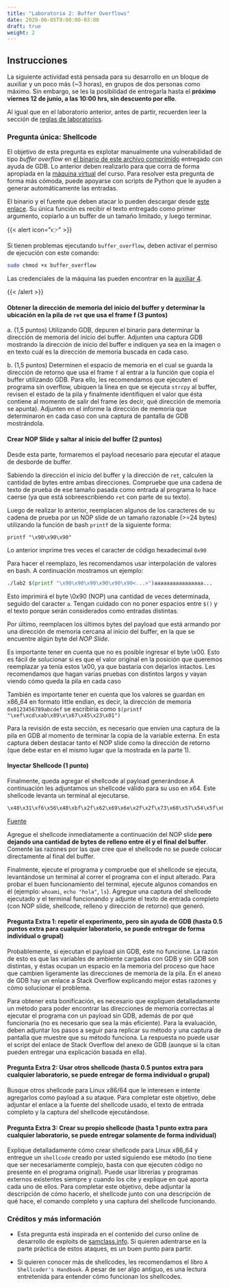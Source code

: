 ```yaml
---
title: "Laboratorio 2: Buffer Overflows"
date: 2020-06-05T9:00:00-03:00
draft: true
weight: 2
---
```


## Instrucciones

La siguiente actividad está pensada para su desarrollo en un bloque de auxiliar y un poco más (~3 horas), en grupos de dos personas como máximo. Sin embargo, se les la posibilidad de entregarla hasta el **próximo viernes 12 de junio, a las 10:00 hrs, sin descuento por ello**.

Al igual que en el laboratorio anterior, antes de partir, recuerden leer la sección de [reglas de laboratorios](reglas).

### Pregunta única: Shellcode

El objetivo de esta pregunta es explotar manualmente una vulnerabilidad de tipo _buffer overflow_ en [el binario de este archivo comprimido](buffer_overflow.zip) entregado con ayuda de GDB. Lo anterior deben realizarlo para que corra de forma apropiada en la [máquina virtual](https://drive.google.com/open?id=1W9Mz843KbC1PympEOwSzeER9FE-6DftR) del curso. Para resolver esta pregunta de forma más cómoda, puede apoyarse con scripts de Python que le ayuden a generar automáticamente las entradas.

El binario y el fuente que deben atacar lo pueden descargar desde [este enlace](buffer_overflow.zip). Su única función es recibir el texto entregado como primer argumento, copiarlo a un buffer de un tamaño limitado, y luego terminar.

{{< alert icon="👉" >}}

Si tienen problemas ejecutando `buffer_overflow`, deben activar el permiso de ejecución con este comando:

```bash
sudo chmod +x buffer_overflow
```

Las credenciales de la máquina las pueden encontrar en la [auxiliar 4](../../auxiliares/auxiliar-4).

{{< /alert >}}

#### Obtener la dirección de memoria del inicio del buffer y determinar la ubicación en la pila de `ret` que usa el frame f  (3 puntos)

a. (1,5 puntos) Utilizando GDB, depuren el binario para determinar la dirección de memoria del inicio del buffer. Adjunten una captura GDB mostrando la dirección de inicio del buffer e indiquen ya sea en la imagen o en texto cuál es la dirección de memoria buscada en cada caso.

b. (1,5 puntos) Determinen el espacio de memoria en el cual se guarda la dirección de retorno que usa el frame `f` al entrar a la función que copia el buffer utilizando GDB. Para ello, les recomendamos que ejecuten el programa sin overflow, ubiquen la línea en que se ejecuta `strcpy` al buffer, revisen el estado de la pila y finalmente identifiquen el valor que ésta contiene al momento de salir del frame (es decir, qué dirección de memoria se apunta). Adjunten en el informe la dirección de memoria que determinaron en cada caso con una captura de pantalla de GDB mostrándola.


#### Crear NOP Slide y saltar al inicio del buffer (2 puntos)

Desde esta parte, formaremos el payload necesario para ejecutar el ataque de desborde de buffer.

Sabiendo la dirección el inicio del buffer y la dirección de `ret`, calculen la cantidad de bytes entre ambas direcciones. Compruebe que una cadena de texto de prueba de ese tamaño pasada como entrada al programa lo hace caerse (ya que está sobreescribiendo `ret` con parte de su texto).

Luego de realizar lo anterior, reemplacen algunos de los caracteres de su cadena de prueba por un NOP slide de un tamaño razonable (>=24 bytes) utilizando la función de bash `printf` de la siguiente forma:

`printf "\x90\x90\x90"`

Lo anterior imprime tres veces el caracter de código hexadecimal `0x90`

Para hacer el reemplazo, les recomendamos usar interpolación de valores en bash. A continuación mostramos un ejemplo:

```bash
./lab2 $(printf "\x90\x90\x90\x90\x90\x90<...>")aaaaaaaaaaaaaaaa...
```

Esto imprimirá el byte \0x90 (NOP) una cantidad de veces determinada, seguido del caracter `a`. Tengan cuidado con no poner espacios entre `$()` y el texto porque serán considerados como entradas distintas.

Por último, reemplacen los últimos bytes del payload que está armando por una dirección de memoria cercana al inicio del buffer, en la que se encuentre algún byte del _NOP Slide_. 

Es importante tener en cuenta que no es posible ingresar el byte \x00. Esto es fácil de solucionar si es que el valor original en la posición que queremos reemplazar ya tenía estos \x00, ya que bastaría con dejarlos intactos. Les recomendamos que hagan varias pruebas con distintos largos y vayan viendo cómo queda la pila en cada caso

También es importante tener en cuenta que los valores se guardan en x86_64 en formato little endian, es decir, la dirección de memoria `0x0123456789abcdef` se escribiría como `$(printf "\xef\xcd\xab\x89\x\x67\x45\x23\x01")`

Para la revisión de esta sección, es necesario que envíen una captura de la pila en GDB al momento de terminar la copia de la variable externa. En esta captura deben destacar tanto el NOP slide como la dirección de retorno (que debe estar en el mismo lugar que la mostrada en la parte 1).

#### Inyectar Shellcode (1 punto)

Finalmente, queda agregar el shellcode al payload generándose.A continuación les adjuntamos un shellcode válido para su uso en x64. Este shellcode levanta un terminal al ejecutarse.

```bash
\x48\x31\xf6\x56\x48\xbf\x2f\x62\x69\x6e\x2f\x2f\x73\x68\x57\x54\x5f\x6a\x3b\x58\x99\x0f\x05
```

[Fuente](https://www.exploit-db.com/shellcodes/46907)


Agregue el shellcode inmediatamente a continuación del NOP slide **pero dejando una cantidad de bytes de relleno entre él y el final del buffer**. Comente las razones por las que cree que el shellcode no se puede colocar directamente al final del buffer.

Finalmente, ejecute el programa y compruebe que el shellcode se ejecuta, levantándose un terminal al correr el programa con el input alterado. Para probar el buen funcionamiento del terminal, ejecute algunos comandos en él (ejemplo: `whoami`, `echo "hola"`, `ls`). Agregue una captura del shellcode ejecutado y el terminal funcionando y adjunte el texto de entrada completo (con NOP slide, shellcode, relleno y dirección de retorno) que generó.

#### Pregunta Extra 1: repetir el experimento, pero sin ayuda de GDB (hasta 0.5 puntos extra para cualquier laboratorio, se puede entregar de forma individual o grupal)

Probablemente, si ejecutan el payload sin GDB, éste no funcione. La razón de esto es que las variables de ambiente cargadas con GDB y sin GDB son distintas, y éstas ocupan un espacio en la memoria del proceso que hace que cambien ligeramente las direcciones de memoria de la pila. En el anexo de GDB hay un enlace a Stack Overflow explicando mejor estas razones y cómo solucionar el problema.

Para obtener esta bonificación, es necesario que expliquen detalladamente un método para poder encontrar las direcciones de memoria correctas al ejecutar el programa con un payload sin GDB, además de por qué funcionaría (no es necesario que sea la más eficiente). Para la evaluación, deben adjuntar los pasos a seguir para replicar su método y una captura de pantalla que muestre que su método funciona. La respuesta no puede usar el script del enlace de Stack Overflow del anexo de GDB (aunque si la citan pueden entregar una explicación basada en ella).


#### Pregunta Extra 2: Usar otros shellcode (hasta 0.5 puntos extra para cualquier laboratorio, se puede entregar de forma individual o grupal)

Busque otros shellcode para Linux x86/64 que le interesen e intente agregarlos como payload a su ataque. Para completar este objetivo, debe adjuntar el enlace a la fuente del shellcode usado, el texto de entrada completo y la captura del shellcode ejecutándose.

#### Pregunta Extra 3: Crear su propio shellcode (hasta 1 punto extra para cualquier laboratorio, se puede entregar solamente de forma individual)

Explique detalladamente cómo crear shellcode para Linux x86_64 y entregue un `shellcode` creado por usted siguiendo ese método (no tiene que ser necesariamente complejo, basta con que ejecuten código no presente en el programa original). Puede usar librerías y programas externos existentes siempre y cuando los cite y explique en qué aporta cada uno de ellos. Para completar este objetivo, debe adjuntar la descripción de cómo hacerlo, el shellcode junto con una descripción de qué hace, el comando completo y una captura del shellcode funcionando.



### Créditos y más información

* Esta pregunta está inspirada en el contenido del curso online de desarrollo de exploits de [samclass.info](https://samsclass.info/127/127_F15.shtml). Si quieren adentrarse en la parte práctica de estos ataques, es un buen punto para partir.

* Si quieren conocer más de shellcodes, les recomendamos el libro `A Shellcoder's Handbook`. A pesar de ser algo antiguo, es una lectura entretenida para entender cómo funcionan los shellcodes.
